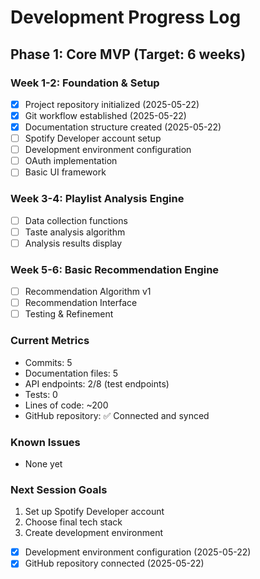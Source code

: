 # Development Progress Log

## Phase 1: Core MVP (Target: 6 weeks)

### Week 1-2: Foundation & Setup
- [x] Project repository initialized (2025-05-22)
- [x] Git workflow established (2025-05-22)
- [x] Documentation structure created (2025-05-22)
- [ ] Spotify Developer account setup
- [ ] Development environment configuration
- [ ] OAuth implementation
- [ ] Basic UI framework

### Week 3-4: Playlist Analysis Engine
- [ ] Data collection functions
- [ ] Taste analysis algorithm
- [ ] Analysis results display

### Week 5-6: Basic Recommendation Engine
- [ ] Recommendation Algorithm v1
- [ ] Recommendation Interface
- [ ] Testing & Refinement

### Current Metrics
- Commits: 5
- Documentation files: 5
- API endpoints: 2/8 (test endpoints)
- Tests: 0
- Lines of code: ~200
- GitHub repository: ✅ Connected and synced

### Known Issues
- None yet

### Next Session Goals
1. Set up Spotify Developer account
2. Choose final tech stack
3. Create development environment

- [x] Development environment configuration (2025-05-22)
- [x] GitHub repository connected (2025-05-22)

